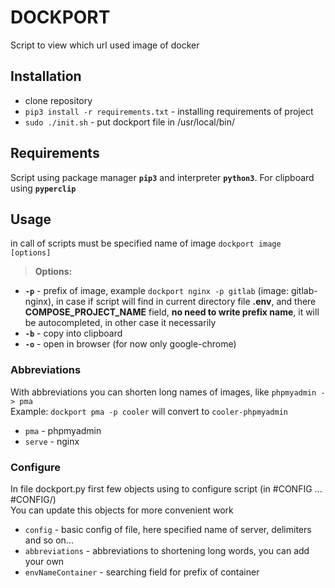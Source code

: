 # DOCKPORT
Script to view which url used image of docker

## Installation
* clone repository 
* `pip3 install -r requirements.txt` - installing requirements of project
* `sudo ./init.sh` - put dockport file in /usr/local/bin/

## Requirements
Script using package manager <b>`pip3`</b> and interpreter <b>`python3`</b>. For clipboard using <b>`pyperclip`</b> 

## Usage
in call of scripts must be specified name of image `dockport image [options]`<br/>
><b>Options:</b>
* <b>`-p`</b> - prefix of image, example `dockport nginx -p gitlab` (image: gitlab-nginx), in case if script will find in current directory file <b>.env</b>, and there <b>COMPOSE_PROJECT_NAME</b> field, <b>no need to write prefix name</b>, it will be autocompleted, in other case it necessarily
* <b>`-b`</b> - copy into clipboard
* <b>`-o`</b> - open in browser (for now only google-chrome)

### Abbreviations
With abbreviations you can shorten long names of images, like `phpmyadmin -> pma`<br/>
Example: `dockport pma -p cooler` will convert to `cooler-phpmyadmin` 
* `pma` - phpmyadmin
* `serve` - nginx


### Сonfigure
In file dockport.py first few objects using to configure script (in #CONFIG ... #CONFIG/)<br/>
You can update this objects for more convenient work
* `config` - basic config of file, here specified name of server, delimiters and so on...
* `abbreviations` - abbreviations to shortening long words, you can add your own
* `envNameContainer` - searching field for prefix of container
